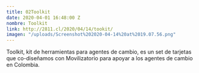 ```yaml
---
title: 02Toolkit
date: 2020-04-01 16:48:00 Z
nombre: Toolkit
link: http://2811.cl/2020/04/14/tookit/
imagen: "/uploads/Screenshot%202020-04-14%20at%2019.07.56.png"
---
```


Toolkit, kit de herramientas para agentes de cambio, es un set de tarjetas que co-diseñamos con Movilizatorio para apoyar a los agentes de cambio en Colombia.